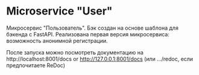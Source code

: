# Microservice "User"

Микросервис "Пользователь". Бэк создан на основе шаблона для бэкенда с FastAPI. Реализована первая версия микросервиса: возможность анонимной регистрации.

После запуска можно посмотреть документацию на http://localhost:8001/docs or http://127.0.0.1:8001/docs (или .../redoc, если предпочитаете ReDoc)
